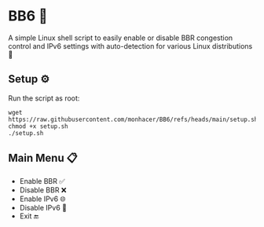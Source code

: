 # BB6 🚀

A simple Linux shell script to easily enable or disable BBR congestion control and IPv6 settings with auto-detection for various Linux distributions 🐧

## Setup ⚙️

Run the script as root:
```
wget https://raw.githubusercontent.com/monhacer/BB6/refs/heads/main/setup.sh
chmod +x setup.sh
./setup.sh
```
## Main Menu 📋

- Enable BBR ✅  
- Disable BBR ❌  
- Enable IPv6 🌐  
- Disable IPv6 🚫  
- Exit 🔚

